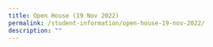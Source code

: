 ```yaml
---
title: Open House (19 Nov 2022)
permalink: /student-information/open-house-19-nov-2022/
description: ""
---
```

